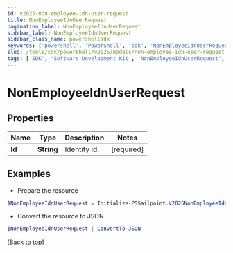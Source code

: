 ```yaml
---
id: v2025-non-employee-idn-user-request
title: NonEmployeeIdnUserRequest
pagination_label: NonEmployeeIdnUserRequest
sidebar_label: NonEmployeeIdnUserRequest
sidebar_class_name: powershellsdk
keywords: ['powershell', 'PowerShell', 'sdk', 'NonEmployeeIdnUserRequest', 'V2025NonEmployeeIdnUserRequest'] 
slug: /tools/sdk/powershell/v2025/models/non-employee-idn-user-request
tags: ['SDK', 'Software Development Kit', 'NonEmployeeIdnUserRequest', 'V2025NonEmployeeIdnUserRequest']
---
```



# NonEmployeeIdnUserRequest

## Properties

Name | Type | Description | Notes
------------ | ------------- | ------------- | -------------
**Id** | **String** | Identity id. | [required]

## Examples

- Prepare the resource
```powershell
$NonEmployeeIdnUserRequest = Initialize-PSSailpoint.V2025NonEmployeeIdnUserRequest  -Id 2c91808570313110017040b06f344ec9
```

- Convert the resource to JSON
```powershell
$NonEmployeeIdnUserRequest | ConvertTo-JSON
```


[[Back to top]](#) 

